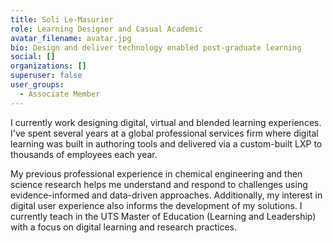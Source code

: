 ```yaml
---
title: Soli Le-Masurier
role: Learning Designer and Casual Academic
avatar_filename: avatar.jpg
bio: Design and deliver technology enabled post-graduate learning
social: []
organizations: []
superuser: false
user_groups:
  - Associate Member
---
```

I currently work designing digital, virtual and blended learning experiences. I've spent several years at a global professional services firm where digital learning was built in authoring tools and delivered via a custom-built LXP to thousands of employees each year.

My previous professional experience in chemical engineering and then science research helps me understand and respond to challenges using evidence-informed and data-driven approaches. Additionally, my interest in digital user experience also informs the development of my solutions. I currently teach in the UTS Master of Education (Learning and Leadership) with a focus on digital learning and research practices.
